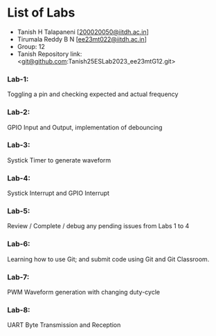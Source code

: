 # List of Labs

* Tanish H Talapaneni [200020050@iitdh.ac.in] 
* Tirumala Reddy B N [ee23mt022@iitdh.ac.in]
* Group: 12 <br>
* Tanish Repository link: <git@github.com:Tanish25ESLab2023_ee23mtG12.git>

### Lab-1:
Toggling a pin and checking expected and actual frequency

### Lab-2:
GPIO Input and Output, implementation of debouncing

### Lab-3:
Systick Timer to generate waveform

### Lab-4:
Systick Interrupt and GPIO Interrupt

### Lab-5:
Review / Complete / debug any pending issues from Labs 1 to 4

### Lab-6:
Learning how to use Git; and submit code using Git and Git Classroom.

### Lab-7:
PWM Waveform generation with changing duty-cycle

### Lab-8:
UART Byte Transmission and Reception
